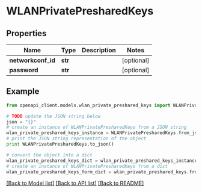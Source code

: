# WLANPrivatePresharedKeys


## Properties

Name | Type | Description | Notes
------------ | ------------- | ------------- | -------------
**networkconf_id** | **str** |  | [optional] 
**password** | **str** |  | [optional] 

## Example

```python
from openapi_client.models.wlan_private_preshared_keys import WLANPrivatePresharedKeys

# TODO update the JSON string below
json = "{}"
# create an instance of WLANPrivatePresharedKeys from a JSON string
wlan_private_preshared_keys_instance = WLANPrivatePresharedKeys.from_json(json)
# print the JSON string representation of the object
print WLANPrivatePresharedKeys.to_json()

# convert the object into a dict
wlan_private_preshared_keys_dict = wlan_private_preshared_keys_instance.to_dict()
# create an instance of WLANPrivatePresharedKeys from a dict
wlan_private_preshared_keys_form_dict = wlan_private_preshared_keys.from_dict(wlan_private_preshared_keys_dict)
```
[[Back to Model list]](../README.md#documentation-for-models) [[Back to API list]](../README.md#documentation-for-api-endpoints) [[Back to README]](../README.md)


